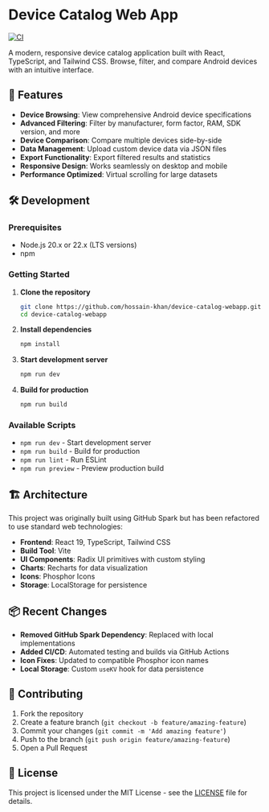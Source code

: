# Device Catalog Web App

[![CI](https://github.com/hossain-khan/device-catalog-webapp/workflows/CI/badge.svg)](https://github.com/hossain-khan/device-catalog-webapp/actions)

A modern, responsive device catalog application built with React, TypeScript, and Tailwind CSS. Browse, filter, and compare Android devices with an intuitive interface.

## 🚀 Features

- **Device Browsing**: View comprehensive Android device specifications
- **Advanced Filtering**: Filter by manufacturer, form factor, RAM, SDK version, and more
- **Device Comparison**: Compare multiple devices side-by-side
- **Data Management**: Upload custom device data via JSON files
- **Export Functionality**: Export filtered results and statistics
- **Responsive Design**: Works seamlessly on desktop and mobile
- **Performance Optimized**: Virtual scrolling for large datasets

## 🛠️ Development

### Prerequisites
- Node.js 20.x or 22.x (LTS versions)
- npm

### Getting Started

1. **Clone the repository**
   ```bash
   git clone https://github.com/hossain-khan/device-catalog-webapp.git
   cd device-catalog-webapp
   ```

2. **Install dependencies**
   ```bash
   npm install
   ```

3. **Start development server**
   ```bash
   npm run dev
   ```

4. **Build for production**
   ```bash
   npm run build
   ```

### Available Scripts

- `npm run dev` - Start development server
- `npm run build` - Build for production
- `npm run lint` - Run ESLint
- `npm run preview` - Preview production build

## 🏗️ Architecture

This project was originally built using GitHub Spark but has been refactored to use standard web technologies:

- **Frontend**: React 19, TypeScript, Tailwind CSS
- **Build Tool**: Vite
- **UI Components**: Radix UI primitives with custom styling
- **Charts**: Recharts for data visualization
- **Icons**: Phosphor Icons
- **Storage**: LocalStorage for persistence

## 📦 Recent Changes

- **Removed GitHub Spark Dependency**: Replaced with local implementations
- **Added CI/CD**: Automated testing and builds via GitHub Actions
- **Icon Fixes**: Updated to compatible Phosphor icon names
- **Local Storage**: Custom `useKV` hook for data persistence

## 🤝 Contributing

1. Fork the repository
2. Create a feature branch (`git checkout -b feature/amazing-feature`)
3. Commit your changes (`git commit -m 'Add amazing feature'`)
4. Push to the branch (`git push origin feature/amazing-feature`)
5. Open a Pull Request

## 📄 License

This project is licensed under the MIT License - see the [LICENSE](LICENSE) file for details.
